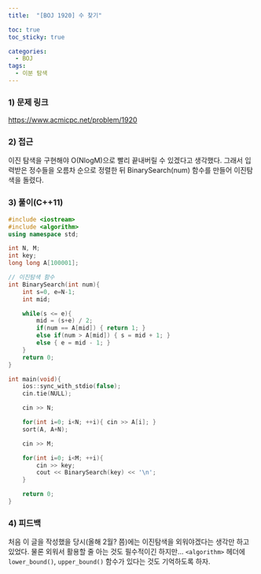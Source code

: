 ```yaml
---
title:  "[BOJ 1920] 수 찾기"

toc: true
toc_sticky: true

categories:
  - BOJ
tags:
  - 이분 탐색
---
```


### 1) 문제 링크

<https://www.acmicpc.net/problem/1920>

### 2) 접근

이진 탐색을 구현해야 O(NlogM)으로 빨리 끝내버릴 수 있겠다고 생각했다. 그래서 입력받은 정수들을 오름차 순으로 정렬한 뒤 BinarySearch(num) 함수를 만들어 이진탐색을 돌렸다.

### 3) 풀이(C++11)

```cpp
#include <iostream>
#include <algorithm>
using namespace std;

int N, M;
int key;
long long A[100001];

// 이진탐색 함수
int BinarySearch(int num){
    int s=0, e=N-1;
    int mid;

    while(s <= e){
        mid = (s+e) / 2;
        if(num == A[mid]) { return 1; }
        else if(num > A[mid]) { s = mid + 1; }
        else { e = mid - 1; }
    }
    return 0;
}

int main(void){
    ios::sync_with_stdio(false);
    cin.tie(NULL);

    cin >> N;

    for(int i=0; i<N; ++i){ cin >> A[i]; }
    sort(A, A+N);

    cin >> M;

    for(int i=0; i<M; ++i){
        cin >> key;
        cout << BinarySearch(key) << '\n';
    }

    return 0;
}
```


### 4) 피드백

처음 이 글을 작성했을 당시(올해 2월? 쯤)에는 이진탐색을 외워야겠다는 생각만 하고 있었다. 물론 외워서 활용할 줄 아는 것도 필수적이긴 하지만... ```<algorithm>``` 헤더에 ```lower_bound()```, ```upper_bound()``` 함수가 있다는 것도 기억하도록 하자.